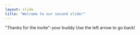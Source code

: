 ```yaml
---
layout: slide
title: "Welcome to our second slide!"
---
```

"Thanks for the invite"-your buddy
Use the left arrow to go back!
